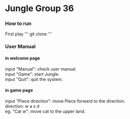 # Jungle Group 36


### How to run
First play
'''
git clone 
'''

### User Manual 
#### in welcome page
input "Manual": check user manual.  
input "Game": start Jungle.  
input "Quit": quit the system.  

#### in game page
input "Piece direction": move Piece forward to the direction.  
direction: w a s d  
eg. "Cat w": move cat to the upper land.  
